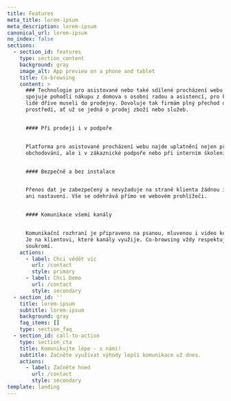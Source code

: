 ```yaml
---
title: Features
meta_title: lorem-ipsum
meta_description: lorem-ipsum
canonical_url: lorem-ipsum
no_index: false
sections:
  - section_id: features
    type: section_content
    background: gray
    image_alt: App preview on a phone and tablet
    title: Co-browsing
    content: >
      ### Technologie pro asistované nebo také sdílené procházení webu v sobě
      spojuje pohodlí nákupu z domova s osobní radou a asistencí, pro kterou
      lidé dříve museli do prodejny. Dovoluje tak firmám plný přechod do online
      prostředí, ať už se jedná o prodej zboží nebo služeb.


      #### Při prodeji i v podpoře


      Platforma pro asistované procházení webu najde uplatnění nejen při online
      obchodování, ale i v zákaznické podpoře nebo při interním školení.


      #### Bezpečně a bez instalace


      Přenos dat je zabezpečený a nevyžaduje na straně klienta žádnou instalaci
      ani nastavení. Vše se odehrává přímo ve webovém prohlížeči.


      #### Komunikace všemi kanály


      Komunikační rozhraní je připraveno na psanou, mluvenou i video konverzaci.
      Je na klientovi, které kanály využije. Co-browsing vždy respektuje jeho
      soukromí.
    actions:
      - label: Chci vědět víc
        url: /contact
        style: primary
      - label: Chci Demo
        url: /contact
        style: secondary
  - section_id: ''
    title: lorem-ipsum
    subtitle: lorem-ipsum
    background: gray
    faq_items: []
    type: section_faq
  - section_id: call-to-action
    type: section_cta
    title: Komunikujte lépe - s námi!
    subtitle: Začněte využívat výhody lepší komunikace už dnes.
    actions:
      - label: Začněte hned
        url: /contact
        style: secondary
template: landing
---
```

